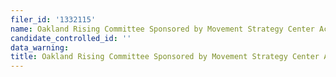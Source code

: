 ```yaml
---
filer_id: '1332115'
name: Oakland Rising Committee Sponsored by Movement Strategy Center Action Fund
candidate_controlled_id: ''
data_warning:
title: Oakland Rising Committee Sponsored by Movement Strategy Center Action Fund
---
```

